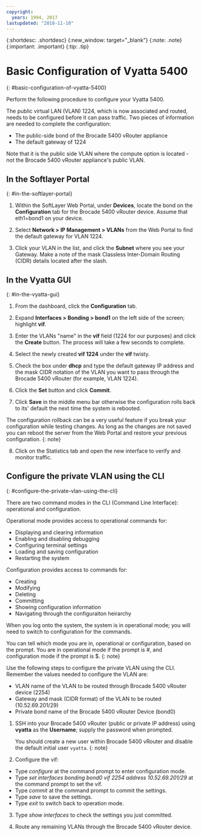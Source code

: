 ```yaml
---
copyright:
  years: 1994, 2017
lastupdated: "2018-11-10"
---
```


{:shortdesc: .shortdesc}
{:new_window: target="_blank"}
{:note: .note}
{:important: .important}
{:tip: .tip}

# Basic Configuration of Vyatta 5400
{: #basic-configuration-of-vyatta-5400}

Perform the following procedure to configure your Vyatta 5400.

The public virtual LAN (VLAN) 1224, which is now associated and routed, needs to be configured before it can pass traffic. Two pieces of information are needed to complete the configuration:

  * The public-side bond of the Brocade 5400 vRouter appliance
  * The default gateway of 1224

Note that it is the public side VLAN where the compute option is located - not the Brocade 5400 vRouter appliance's public VLAN.

## In the Softlayer Portal
{: #in-the-softlayer-portal}

1. Within the SoftLayer Web Portal, under **Devices**, locate the bond on the **Configuration** tab for the Brocade 5400 vRouter device. Assume that eth1=bond1 on your device.

2. Select **Network > IP Management > VLANs** from the Web Portal to find the default gateway for VLAN 1224.

3. Click your VLAN in the list, and click the **Subnet** where you see your Gateway. Make a note of the mask Classless Inter-Domain Routing (CIDR) details located after the slash.

## In the Vyatta GUI
{: #in-the-vyatta-gui}

1. From the dashboard, click the **Configuration** tab.

2. Expand **Interfaces > Bonding > bond1** on the left side of the screen; highlight **vif**.

3. Enter the VLANs "name" in the **vif** field (1224 for our purposes) and click the **Create** button. The process will take a few seconds to complete.

4. Select the newly created **vif 1224** under the **vif** twisty.

5. Check the box under **dhcp** and type the default gateway IP address and the mask CIDR notation of the VLAN you want to pass through the Brocade 5400 vRouter (for example, VLAN 1224).

6. Click the **Set** button and click **Commit**.

7. Click **Save** in the middle menu bar otherwise the configuration rolls back to its' default the next time the system is rebooted.

The configuration rollback can be a very useful feature if you break your configuration while testing changes. As long as the changes are not saved you can reboot the server from the Web Portal and restore your previous configuration.
{: note}

8. Click on the Statistics tab and open the new interface to verify and monitor traffic.

## Configure the private VLAN using the CLI
{: #configure-the-private-vlan-using-the-cli}

There are two command modes in the CLI (Command Line Interface): operational and configuration.

Operational mode provides access to operational commands for:

  * Displaying and clearing information
  * Enabling and disabling debugging
  * Configuring terminal settings
  * Loading and saving configuration
  * Restarting the system

Configuration provides access to commands for:

  * Creating
  * Modifying
  * Deleting
  * Committing
  * Showing configuration information
  * Navigating through the configuraiton heirarchy

When you log onto the system, the system is in operational mode; you will need to switch to configuration for the commands.

You can tell which mode you are in, operational or configuration, based on the prompt. You are in operational mode if the prompt is #, and configuration mode if the prompt is $.
{: note}

Use the following steps to configure the private VLAN using the CLI. Remember the values needed to configure the VLAN are:

  * VLAN name of the VLAN to be routed through Brocade 5400 vRouter device (2254)
  * Gateway and mask (CIDR format) of the VLAN to be routed (10.52.69.201/29)
  * Private bond name of the Brocade 5400 vRouter Device (bond0)

1. SSH into your Brocade 5400 vRouter (public or private IP address) using **vyatta** as the **Username**; supply the password when prompted.

   You should create a new user within Brocade 5400 vRouter and disable the default initial user `vyatta`.
   {: note}

2. Configure the vif:

  * Type *configure* at the command prompt to enter configuration mode.
  * Type *set interfaces bonding bond0 vif 2254 address 10.52.69.201/29* at the command prompt to set the vif.
  * Type *commit* at the command prompt to commit the settings.
  * Type *save* to save the settings.
  * Type *exit* to switch back to operation mode.

3. Type *show interfaces* to check the settings you just committed.

4. Route any remaining VLANs through the Brocade 5400 vRouter device.
